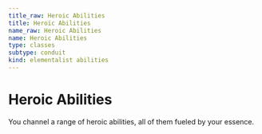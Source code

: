 ```yaml
---
title_raw: Heroic Abilities
title: Heroic Abilities
name_raw: Heroic Abilities
name: Heroic Abilities
type: classes
subtype: conduit
kind: elementalist abilities
---
```


# Heroic Abilities

You channel a range of heroic abilities, all of them fueled by your essence.
